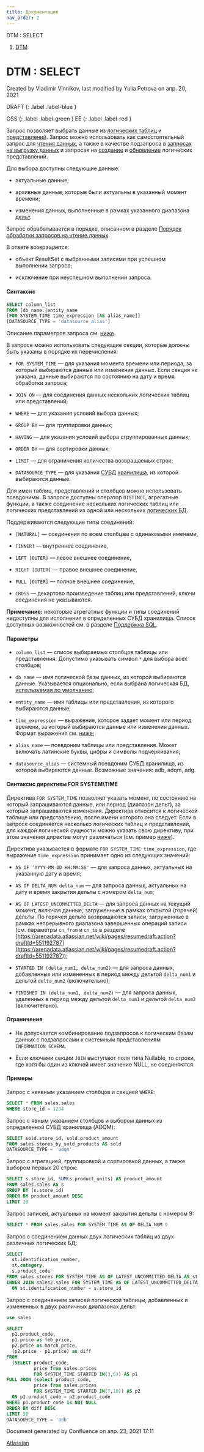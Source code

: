 ```yaml
---
title: Документация
nav_order: 2
---
```


DTM : SELECT  

1.  [DTM](index.html)

DTM : SELECT
============

Created by Vladimir Vinnikov, last modified by Yulia Petrova on апр. 20, 2021

DRAFT
{: .label .label-blue }

OSS
{: .label .label-green }
EE
{: .label .label-red }

Запрос позволяет выбрать данные из [логических таблиц](https://arenadata.atlassian.net/wiki/spaces/DTM/pages/354945309) и [представлений](https://arenadata.atlassian.net/wiki/spaces/DTM/pages/361070885). Запрос можно использовать как самостоятельный запрос для [чтения данных](https://arenadata.atlassian.net/wiki/spaces/DTM/pages/356321401), а также в качестве подзапроса в [запросах на выгрузку данных](https://arenadata.atlassian.net/wiki/spaces/DTM/pages/557089214/INSERT+INTO+download_external_table) и запросах на [создание](https://arenadata.atlassian.net/wiki/spaces/DTM/pages/544965567/CREATE+VIEW) и [обновление](https://arenadata.atlassian.net/wiki/spaces/DTM/pages/545292823/ALTER+VIEW) логических представлений.

Для выбора доступны следующие данные:

*   актуальные данные;
    
*   архивные данные, которые были актуальны в указанный момент времени;
    
*   изменения данных, выполненные в рамках указанного диапазона [дельт](https://arenadata.atlassian.net/wiki/spaces/DTM/pages/354946089).
    

Запрос обрабатывается в порядке, описанном в разделе [Порядок обработки запросов на чтение данных](https://arenadata.atlassian.net/wiki/spaces/DTM/pages/559383099).

В ответе возвращается:

*   объект ResultSet c выбранными записями при успешном выполнении запроса;
    
*   исключение при неуспешном выполнении запроса.
    

#### Синтаксис
``` sql
SELECT column_list 
FROM [db_name.]entity_name 
[FOR SYSTEM_TIME time_expression [AS alias_name]]
[DATASOURCE_TYPE = 'datasource_alias']
```
Описание параметров запроса см. [ниже](#select_parameters).

В запросе можно использовать следующие секции, которые должны быть указаны в порядке их перечисления:

*   `FOR SYSTEM_TIME` — для указания момента времени или периода, за который выбираются данные или изменения данных. Если секция не указана, данные выбираются по состоянию на дату и время обработки запроса;
    
*   `JOIN ON` — для соединения данных нескольких логических таблиц или представлений;
    
*   `WHERE` — для указания условий выбора данных;
    
*   `GROUP BY` — для группировки данных;
    
*   `HAVING` — для указания условий выбора сгруппированных данных;
    
*   `ORDER BY` — для сортировки данных;
    
*   `LIMIT` — для ограничения количества возвращаемых строк;
    
*   `DATASOURCE_TYPE` — для указания [СУБД](https://arenadata.atlassian.net/wiki/spaces/DTM/pages/354944467) [хранилища](https://arenadata.atlassian.net/wiki/spaces/DTM/pages/361071530), из которой выбираются данные.
    

Для имен таблиц, представлений и столбцов можно использовать псевдонимы. В запросе доступны оператор `DISTINCT`, агрегатные функции, а также соединение нескольких логических таблиц или логических представлений из одной или нескольких [логических БД](https://arenadata.atlassian.net/wiki/spaces/DTM/pages/354945300).

Поддерживаются следующие типы соединений:

*   `[NATURAL]` — соединения по всем столбцам с одинаковыми именами,
    
*   `[INNER]` — внутреннее соединение,
    
*   `LEFT [OUTER]` — левое внешнее соединение,
    
*   `RIGHT [OUTER]` — правое внешнее соединение,
    
*   `FULL [OUTER]` — полное внешнее соединение,
    
*   `CROSS` — декартово произведение таблиц или представлений, ключи соединения не указываются.
    

**Примечание:** некоторые агрегатные функции и типы соединений недоступны для исполнения в определенных СУБД хранилища. Список доступных возможностей см. в разделе [Поддержка SQL](https://arenadata.atlassian.net/wiki/spaces/DTM/pages/354944477).

#### Параметры

*   `column_list` — список выбираемых столбцов таблицы или представления. Допустимо указывать символ `*` для выбора всех столбцов;
    
*   `db_name` — имя логической базы данных, из которой выбираются данные. Указывается опционально, если выбрана логическая БД, [используемая по умолчанию](https://arenadata.atlassian.net/wiki/spaces/DTM/pages/401279070);
    
*   `entity_name` — имя таблицы или представления, из которого выбираются данные;
    
*   `time_expression` — выражение, которое задает момент или период времени, за который выбираются данные или изменения данных. Формат выражения см. [ниже](#select_for_system_time);
    
*   `alias_name` — псевдоним таблицы или представления. Может включать латинские буквы, цифры и символы подчеркивания;
    
*   `datasource_alias` — системный псевдоним СУБД хранилища, из которой выбираются данные. Возможные значения: adb, adqm, adg.
    

#### Синтаксис директивы FOR SYSTEM\TIME

Директива `FOR SYSTEM_TIME` позволяет указать момент, по состоянию на который запрашиваются данные, или период (диапазон дельт), за который запрашиваются изменения. Директива относится к логической таблице или представлению, после имени которого она следует. Если в запросе соединяется несколько логических таблиц и представлений, для каждой логической сущности можно указать свою директиву, при этом значения директив могут различаться (см. пример [ниже](#EX_select_with_different_system_times)).

Директива указывается в формате `FOR SYSTEM_TIME time_expression`, где выражение `time_expression` принимает одно из следующих значений:

*   `AS OF 'YYYY-MM-DD HH:MM:SS'` — для запроса данных, актуальных на указанную дату и время;
    
*   `AS OF DELTA_NUM delta_num` — для запроса данных, актуальных на дату и время закрытия дельты с номером `delta_num`;
    
*   `AS OF LATEST_UNCOMMITTED_DELTA` — для запроса данных на текущий момент, включая данные, загруженные в рамках открытой (горячей) дельты. По горячей дельте возвращаются записи, загруженные в рамках непрерывного диапазона завершенных операций записи (см. параметры `cn_from` и `cn_to` в разделе [https://arenadata.atlassian.net/wiki/pages/resumedraft.action?draftId=551192787](https://arenadata.atlassian.net/wiki/pages/resumedraft.action?draftId=551192787));
    
*   `STARTED IN (delta_num1, delta_num2)` — для запроса данных, добавленных или измененных в период между дельтой `delta_num1` и дельтой `delta_num2` (включительно);
    
*   `FINISHED IN (delta_num1, delta_num2)` — для запроса данных, удаленных в период между дельтой `delta_num1` и дельтой `delta_num2` (включительно).
    

#### Ограничения

*   Не допускается комбинирование подзапросов к логическим базам данных с подзапросами к системным представлениям `INFORMATION_SCHEMA`.
    
*   Если ключами секции `JOIN` выступают поля типа Nullable, то строки, где хотя бы один из ключей имеет значение NULL, не соединяются.
    

#### Примеры

Запрос с неявным указанием столбцов и секцией `WHERE`:
``` sql
SELECT * FROM sales.sales
WHERE store_id = 1234
```
Запрос с явным указанием столбцов и выбором данных из определенной СУБД хранилища (ADQM):
``` sql
SELECT sold.store_id, sold.product_amount 
FROM sales.stores_by_sold_products AS sold
DATASOURCE_TYPE = 'adqm'
```
Запрос с агрегацией, группировкой и сортировкой данных, а также выбором первых 20 строк:
``` sql
SELECT s.store_id, SUM(s.product_units) AS product_amount 
FROM sales.sales AS s
GROUP BY (s.store_id)
ORDER BY product_amount DESC
LIMIT 20
```
Запрос записей, актуальных на момент закрытия дельты с номером 9:
``` sql
SELECT * FROM sales.sales FOR SYSTEM_TIME AS OF DELTA_NUM 9
```
Запрос с соединением данных двух логических таблиц из двух различных логических БД:
``` sql
SELECT 
  st.identification_number, 
  st.category, 
  s.product_code 
FROM sales.stores FOR SYSTEM_TIME AS OF LATEST_UNCOMMITTED_DELTA AS st
INNER JOIN sales2.sales FOR SYSTEM_TIME AS OF LATEST_UNCOMMITTED_DELTA AS s
  ON st.identification_number = s.store_id
```
Запрос с соединением записей логической таблицы, добавленных и измененных в двух различных диапазонах дельт:
``` sql
use sales

SELECT
  p1.product_code,
  p1.price as feb_price,
  p2.price as march_price,
  (p2.price - p1.price) as diff
FROM 
  (SELECT product_code, 
          price from sales.prices 
          FOR SYSTEM_TIME STARTED IN(3,6)) AS p1
FULL JOIN (select product_code, 
          price from sales.prices 
          FOR SYSTEM_TIME STARTED IN(7,10)) AS p2
  ON p1.product_code = p2.product_code
WHERE p1.product_code is NOT NULL
ORDER BY diff DESC
LIMIT 50
DATASOURCE_TYPE = 'adb'
```
Document generated by Confluence on апр. 23, 2021 17:11

[Atlassian](http://www.atlassian.com/)
